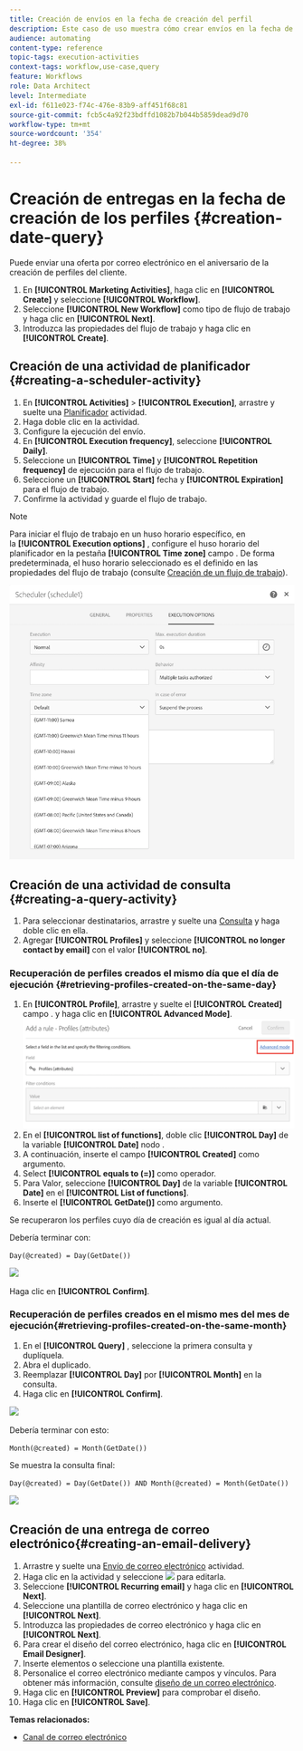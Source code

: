 ```yaml
---
title: Creación de envíos en la fecha de creación del perfil
description: Este caso de uso muestra cómo crear envíos en la fecha de creación del perfil.
audience: automating
content-type: reference
topic-tags: execution-activities
context-tags: workflow,use-case,query
feature: Workflows
role: Data Architect
level: Intermediate
exl-id: f611e023-f74c-476e-83b9-aff451f68c81
source-git-commit: fcb5c4a92f23bdffd1082b7b044b5859dead9d70
workflow-type: tm+mt
source-wordcount: '354'
ht-degree: 38%

---
```


# Creación de entregas en la fecha de creación de los perfiles {#creation-date-query}

Puede enviar una oferta por correo electrónico en el aniversario de la creación de perfiles del cliente.

1. En **[!UICONTROL Marketing Activities]**, haga clic en **[!UICONTROL Create]** y seleccione **[!UICONTROL Workflow]**.
1. Seleccione **[!UICONTROL New Workflow]** como tipo de flujo de trabajo y haga clic en **[!UICONTROL Next]**.
1. Introduzca las propiedades del flujo de trabajo y haga clic en **[!UICONTROL Create]**.

## Creación de una actividad de planificador {#creating-a-scheduler-activity}

1. En **[!UICONTROL Activities]** > **[!UICONTROL Execution]**, arrastre y suelte una [Planificador](../../automating/using/scheduler.md) actividad.
1. Haga doble clic en la actividad.
1. Configure la ejecución del envío.
1. En **[!UICONTROL Execution frequency]**, seleccione **[!UICONTROL Daily]**.
1. Seleccione un **[!UICONTROL Time]** y **[!UICONTROL Repetition frequency]** de ejecución para el flujo de trabajo.
1. Seleccione un **[!UICONTROL Start]** fecha y **[!UICONTROL Expiration]** para el flujo de trabajo.
1. Confirme la actividad y guarde el flujo de trabajo.

>[!NOTE]
>
>Para iniciar el flujo de trabajo en un huso horario específico, en la **[!UICONTROL Execution options]** , configure el huso horario del planificador en la pestaña **[!UICONTROL Time zone]** campo . De forma predeterminada, el huso horario seleccionado es el definido en las propiedades del flujo de trabajo (consulte [Creación de un flujo de trabajo](../../automating/using/building-a-workflow.md)).

![](assets/time_zone.png)

## Creación de una actividad de consulta {#creating-a-query-activity}

1. Para seleccionar destinatarios, arrastre y suelte una [Consulta](../../automating/using/query.md) y haga doble clic en ella.
1. Agregar **[!UICONTROL Profiles]** y seleccione **[!UICONTROL no longer contact by email]** con el valor **[!UICONTROL no]**.

### Recuperación de perfiles creados el mismo día que el día de ejecución {#retrieving-profiles-created-on-the-same-day}

1. En **[!UICONTROL Profile]**, arrastre y suelte el **[!UICONTROL Created]** campo . y haga clic en **[!UICONTROL Advanced Mode]**.
   ![](assets/advanced_mode.png)
1. En el **[!UICONTROL list of functions]**, doble clic **[!UICONTROL Day]** de la variable **[!UICONTROL Date]** nodo .
1. A continuación, inserte el campo **[!UICONTROL Created]** como argumento.
1. Select **[!UICONTROL equals to (=)]** como operador.
1. Para Valor, seleccione **[!UICONTROL Day]** de la variable **[!UICONTROL Date]** en el **[!UICONTROL List of functions]**.
1. Inserte el **[!UICONTROL GetDate()]** como argumento.

Se recuperaron los perfiles cuyo día de creación es igual al día actual.

Debería terminar con:

```Day(@created) = Day(GetDate())```

![](assets/day_creation_query.png)

Haga clic en **[!UICONTROL Confirm]**.

### Recuperación de perfiles creados en el mismo mes del mes de ejecución{#retrieving-profiles-created-on-the-same-month}

1. En el **[!UICONTROL Query]** , seleccione la primera consulta y duplíquela.
1. Abra el duplicado.
1. Reemplazar **[!UICONTROL Day]** por **[!UICONTROL Month]** en la consulta.
1. Haga clic en **[!UICONTROL Confirm]**.

![](assets/month_rule.png)

Debería terminar con esto:

``` Month(@created) = Month(GetDate()) ```

Se muestra la consulta final:

```Day(@created) = Day(GetDate()) AND Month(@created) = Month(GetDate())```

![](assets/expression_editor_1.png)

## Creación de una entrega de correo electrónico{#creating-an-email-delivery}

1. Arrastre y suelte una [Envío de correo electrónico](../../automating/using/email-delivery.md) actividad.
1. Haga clic en la actividad y seleccione ![](assets/edit_darkgrey-24px.png) para editarla.
1. Seleccione **[!UICONTROL Recurring email]** y haga clic en **[!UICONTROL Next]**.
1. Seleccione una plantilla de correo electrónico y haga clic en **[!UICONTROL Next]**.
1. Introduzca las propiedades de correo electrónico y haga clic en **[!UICONTROL Next]**.
1. Para crear el diseño del correo electrónico, haga clic en **[!UICONTROL Email Designer]**.
1. Inserte elementos o seleccione una plantilla existente.
1. Personalice el correo electrónico mediante campos y vínculos.
Para obtener más información, consulte [diseño de un correo electrónico](../../designing/using/designing-from-scratch.md#designing-an-email-content-from-scratch).
1. Haga clic en **[!UICONTROL Preview]** para comprobar el diseño.
1. Haga clic en **[!UICONTROL Save]**.

**Temas relacionados:**

* [Canal de correo electrónico](../../channels/using/creating-an-email.md)
